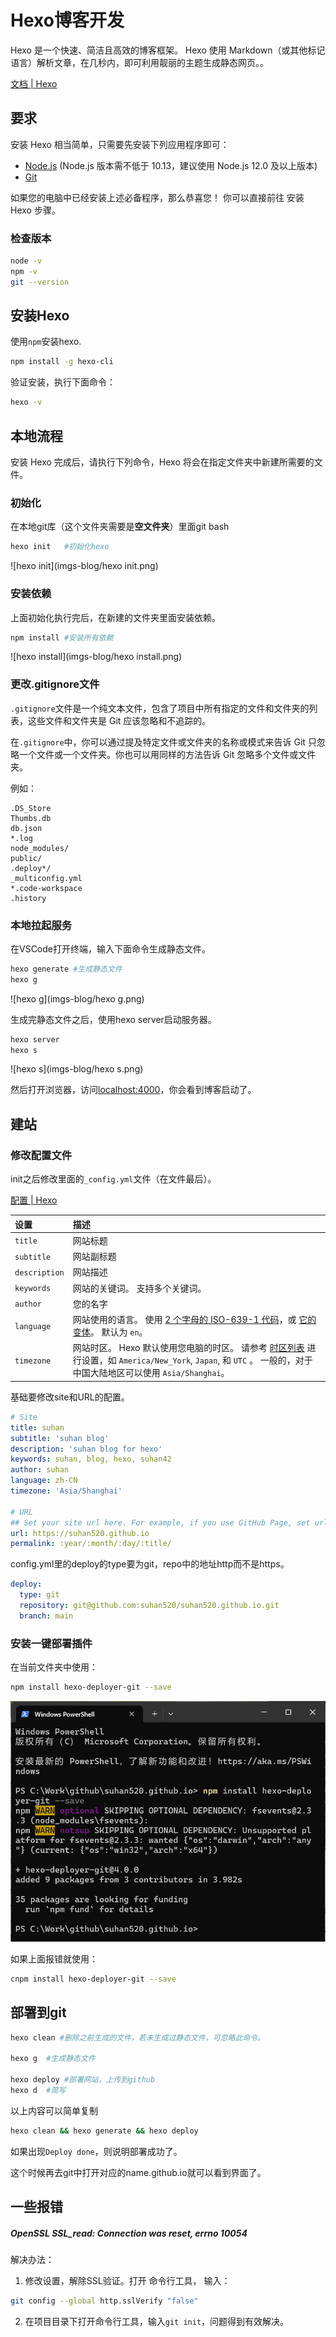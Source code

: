 # Hexo博客开发

Hexo 是一个快速、简洁且高效的博客框架。 Hexo 使用 Markdown（或其他标记语言）解析文章，在几秒内，即可利用靓丽的主题生成静态网页。。

[文档 | Hexo](https://hexo.io/zh-cn/docs/)



## 要求

安装 Hexo 相当简单，只需要先安装下列应用程序即可：

- [Node.js](http://nodejs.org/) (Node.js 版本需不低于 10.13，建议使用 Node.js 12.0 及以上版本)
- [Git](http://git-scm.com/)

如果您的电脑中已经安装上述必备程序，那么恭喜您！ 你可以直接前往 安装 Hexo 步骤。

### 检查版本

```bash
node -v
npm -v
git --version
```



## 安装Hexo

使用`npm`安装hexo.

```bash
npm install -g hexo-cli
```

验证安装，执行下面命令：

```bash
hexo -v
```



## 本地流程

安装 Hexo 完成后，请执行下列命令，Hexo 将会在指定文件夹中新建所需要的文件。

### 初始化

在本地git库（这个文件夹需要是**空文件夹**）里面git bash

```bash
hexo init 	#初始化hexo
```

![hexo init](imgs-blog/hexo init.png)

### 安装依赖

上面初始化执行完后，在新建的文件夹里面安装依赖。

```bash
npm install #安装所有依赖
```

![hexo install](imgs-blog/hexo install.png)

### 更改.gitignore文件

`.gitignore`文件是一个纯文本文件，包含了项目中所有指定的文件和文件夹的列表，这些文件和文件夹是 Git 应该忽略和不追踪的。

在`.gitignore`中，你可以通过提及特定文件或文件夹的名称或模式来告诉 Git 只忽略一个文件或一个文件夹。你也可以用同样的方法告诉 Git 忽略多个文件或文件夹。

例如：

```
.DS_Store
Thumbs.db
db.json
*.log
node_modules/
public/
.deploy*/
_multiconfig.yml
*.code-workspace
.history
```

### 本地拉起服务

在VSCode打开终端，输入下面命令生成静态文件。

```bash
hexo generate #生成静态文件
hexo g
```

![hexo g](imgs-blog/hexo g.png)

生成完静态文件之后，使用hexo server启动服务器。

```bash
hexo server
hexo s
```

![hexo s](imgs-blog/hexo s.png)

然后打开浏览器，访问[localhost:4000](http://localhost:4000/)，你会看到博客启动了。



## 建站

### 修改配置文件

init之后修改里面的`_config.yml`文件（在文件最后）。

[配置 | Hexo](https://hexo.io/zh-cn/docs/configuration)

| 设置          | 描述                                                         |
| :------------ | :----------------------------------------------------------- |
| `title`       | 网站标题                                                     |
| `subtitle`    | 网站副标题                                                   |
| `description` | 网站描述                                                     |
| `keywords`    | 网站的关键词。 支持多个关键词。                              |
| `author`      | 您的名字                                                     |
| `language`    | 网站使用的语言。 使用 [2 个字母的 ISO-639-1 代码](https://en.wikipedia.org/wiki/List_of_ISO_639-1_codes)，或 [它的变体](https://hexo.io/docs/internationalization)。 默认为 `en`。 |
| `timezone`    | 网站时区。 Hexo 默认使用您电脑的时区。 请参考 [时区列表](https://en.wikipedia.org/wiki/List_of_tz_database_time_zones) 进行设置，如 `America/New_York`, `Japan`, 和 `UTC` 。 一般的，对于中国大陆地区可以使用 `Asia/Shanghai`。 |

基础要修改site和URL的配置。

```yml
# Site
title: suhan
subtitle: 'suhan blog'
description: 'suhan blog for hexo'
keywords: suhan, blog, hexo, suhan42
author: suhan
language: zh-CN
timezone: 'Asia/Shanghai'

# URL
## Set your site url here. For example, if you use GitHub Page, set url as 'https://username.github.io/project'
url: https://suhan520.github.io
permalink: :year/:month/:day/:title/
```

config.yml里的deploy的type要为git，repo中的地址http而不是https。

```yaml
deploy:
  type: git
  repository: git@github.com:suhan520/suhan520.github.io.git
  branch: main
```



### 安装一键部署插件

在当前文件夹中使用：

```bash
npm install hexo-deployer-git --save
```

![一键部署插件](imgs-blog/一键部署插件.png)

如果上面报错就使用：

```bash
cnpm install hexo-deployer-git --save
```



## 部署到git

```bash
hexo clean #删除之前生成的文件，若未生成过静态文件，可忽略此命令。

hexo g	#生成静态文件

hexo deploy #部署网站，上传到github
hexo d 	#简写
```

以上内容可以简单复制

```bash
hexo clean && hexo generate && hexo deploy
```

如果出现`Deploy done`，则说明部署成功了。



这个时候再去git中打开对应的name.github.io就可以看到界面了。



## 一些报错

##### OpenSSL SSL_read: Connection was reset, errno 10054

解决办法：

1. 修改设置，解除SSL验证。打开 命令行工具， 输入：

```bash
git config --global http.sslVerify "false"
```

2. 在项目目录下打开命令行工具，输入`git init`，问题得到有效解决。 
